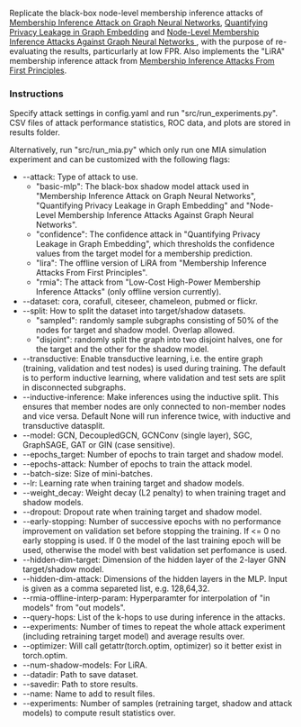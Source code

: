 Replicate the black-box node-level membership inference attacks of [Membership Inference Attack on Graph Neural Networks](https://arxiv.org/abs/2101.06570), [Quantifying Privacy Leakage in Graph Embedding](https://arxiv.org/abs/2010.00906) and [Node-Level Membership Inference Attacks Against Graph Neural Networks
](https://arxiv.org/abs/2102.05429), with the purpose of re-evaluating the results, particurlarly at low FPR. Also implements the "LiRA" membership inference attack from [Membership Inference Attacks From First Principles](https://arxiv.org/abs/2112.03570). 

### Instructions

Specify attack settings in config.yaml and run "src/run_experiments.py". CSV files of attack performance statistics, ROC data, and plots are stored in results folder. 

Alternatively, run "src/run_mia.py" which only run one MIA simulation experiment and can be customized with the following flags:

* --attack: Type of attack to use.
    * "basic-mlp": The black-box shadow model attack used in "Membership Inference Attack on Graph Neural Networks", "Quantifying Privacy Leakage in Graph Embedding" and "Node-Level Membership Inference Attacks Against Graph Neural Networks".
    * "confidence": The confidence attack in "Quantifying Privacy Leakage in Graph Embedding", which thresholds the confidence values from the target model for a membership prediction.
    * "lira": The offline version of LiRA from "Membership Inference Attacks From First Principles".
    * "rmia": The attack from "Low-Cost High-Power Membership Inference Attacks" (only offline version currently).
* --dataset: cora, corafull, citeseer, chameleon, pubmed or flickr.
* --split: How to split the dataset into target/shadow datasets.
    * "sampled": randomly sample subgraphs consisting of 50% of the nodes for target and shadow model. Overlap allowed.
    * "disjoint": randomly split the graph into two disjoint halves, one for the target and the other for the shadow model.
* --transductive: Enable transductive learning, i.e. the entire graph (training, validation and test nodes) is used during training. The default is to perform inductive learning, where validation and test sets are split in disconnected subgraphs.
* --inductive-inference: Make inferences using the inductive split. This ensures that member nodes are only connected to non-member nodes and vice versa. Default None will run inference twice, with inductive and transductive datasplit.
* --model: GCN, DecoupledGCN, GCNConv (single layer), SGC, GraphSAGE, GAT or GIN (case sensitive).
* --epochs_target: Number of epochs to train target and shadow model.
* --epochs-attack: Number of epochs to train the attack model.
* --batch-size: Size of mini-batches.
* --lr: Learning rate when training target and shadow models.
* --weight_decay: Weight decay (L2 penalty) to when training traget and shadow models.
* --dropout: Dropout rate when training target and shadow model.
* --early-stopping: Number of successive epochs with no performance improvement on validation set before stopping the training. If <= 0 no early stopping is used. If 0 the model of the last training epoch will be used, otherwise the model with best validation set perfomance is used.
* --hidden-dim-target: Dimension of the hidden layer of the 2-layer GNN target/shadow model.
* --hidden-dim-attack: Dimensions of the hidden layers in the MLP. Input is given as a comma separeted list, e.g. 128,64,32.
* --rmia-offline-interp-param: Hyperparamter for interpolation of "in models" from "out models".
* --query-hops: List of the k-hops to use during inference in the attacks.
* --experiments: Number of times to repeat the whole attack experiment (including retraining target model) and average results over.
* --optimizer: Will call getattr(torch.optim, optimizer) so it better exist in torch.optim.
* --num-shadow-models: For LiRA.
* --datadir: Path to save dataset.
* --savedir: Path to store results.
* --name: Name to add to result files.
* --experiments: Number of samples (retraining target, shadow and attack models) to compute result statistics over.
